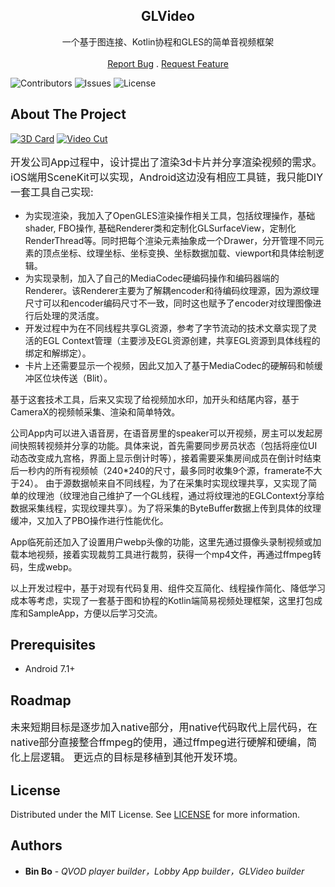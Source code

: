 <p align="center">
  <h2 align="center">GLVideo</h3>

  <p align="center">
    一个基于图连接、Kotlin协程和GLES的简单音视频框架
    <br/>
    <br/>
    <a href="https://github.com/bigbugbb/glvideo/issues">Report Bug</a>
    .
    <a href="https://github.com/bigbugbb/glvideo/issues">Request Feature</a>
  </p>
</p>

![Contributors](https://img.shields.io/github/contributors/bigbugbb/glvideo?color=dark-green) ![Issues](https://img.shields.io/github/issues/bigbugbb/glvideo) ![License](https://img.shields.io/github/license/bigbugbb/glvideo)

## About The Project
[![3D Card](https://i.stack.imgur.com/Vp2cE.png)](https://github.com/bigbugbb/glvideo/assets/5157712/e1450bc5-817f-431b-94f5-7e25764d1d4e)
[![Video Cut](https://i.stack.imgur.com/Vp2cE.png)](https://github.com/bigbugbb/glvideo/assets/5157712/28487f53-6f0a-4bc7-a829-e5ceb50b047a)


<p style="font-size: 16px;">
开发公司App过程中，设计提出了渲染3d卡片并分享渲染视频的需求。iOS端用SceneKit可以实现，Android这边没有相应工具链，我只能DIY一套工具自己实现:

* 为实现渲染，我加入了OpenGLES渲染操作相关工具，包括纹理操作，基础shader, FBO操作, 基础Renderer类和定制化GLSurfaceView，定制化RenderThread等。同时把每个渲染元素抽象成一个Drawer，分开管理不同元素的顶点坐标、纹理坐标、坐标变换、坐标数据加载、viewport和具体绘制逻辑。
* 为实现录制，加入了自己的MediaCodec硬编码操作和编码器端的Renderer。该Renderer主要为了解耦encoder和待编码纹理源，因为源纹理尺寸可以和encoder编码尺寸不一致，同时这也赋予了encoder对纹理图像进行后处理的灵活度。
* 开发过程中为在不同线程共享GL资源，参考了字节流动的技术文章实现了灵活的EGL Context管理（主要涉及EGL资源创建，共享EGL资源到具体线程的绑定和解绑定）。
* 卡片上还需要显示一个视频，因此又加入了基于MediaCodec的硬解码和帧缓冲区位块传送（Blit）。

基于这套技术工具，后来又实现了给视频加水印，加开头和结尾内容，基于CameraX的视频帧采集、渲染和简单特效。

公司App内可以进入语音房，在语音房里的speaker可以开视频，房主可以发起房间快照转视频并分享的功能。具体来说，首先需要同步房员状态（包括将座位UI动态改变成九宫格，界面上显示倒计时等），接着需要采集房间成员在倒计时结束后一秒内的所有视频帧（240*240的尺寸，最多同时收集9个源，framerate不大于24）。
由于源数据帧来自不同线程，为了在采集时实现纹理共享，又实现了简单的纹理池（纹理池自己维护了一个GL线程，通过将纹理池的EGLContext分享给数据采集线程，实现纹理共享）。为了将采集的ByteBuffer数据上传到具体的纹理缓冲，又加入了PBO操作进行性能优化。

App临死前还加入了设置用户webp头像的功能，这里先通过摄像头录制视频或加载本地视频，接着实现裁剪工具进行裁剪，获得一个mp4文件，再通过ffmpeg转码，生成webp。

以上开发过程中，基于对现有代码复用、组件交互简化、线程操作简化、降低学习成本等考虑，实现了一套基于图和协程的Kotlin端简易视频处理框架，这里打包成库和SampleApp，方便以后学习交流。
</p>

## Prerequisites

* Android 7.1+

## Roadmap

<p style="font-size: 16px;">
未来短期目标是逐步加入native部分，用native代码取代上层代码，在native部分直接整合ffmpeg的使用，通过ffmpeg进行硬解和硬编，简化上层逻辑。
更远点的目标是移植到其他开发环境。
</p>

## License

Distributed under the MIT License. See [LICENSE](https://github.com/bigbugbb/glvideo/blob/master/LICENSE.md) for more information.

## Authors

* **Bin Bo** - *QVOD player builder，Lobby App builder，GLVideo builder*
